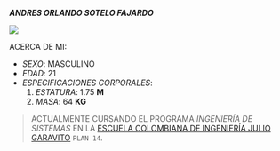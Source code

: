 ***ANDRES ORLANDO SOTELO FAJARDO***

![](https://cdn.pixabay.com/photo/2018/03/03/03/11/tree-3194803__340.jpg)

ACERCA DE MI:

- _SEXO_: MASCULINO
- _EDAD_: 21 
- _ESPECIFICACIONES CORPORALES_:
   1. _ESTATURA_: 1.75 **M**
   2. _MASA_: 64 **KG**

> ACTUALMENTE CURSANDO EL PROGRAMA _INGENIERÍA DE SISTEMAS_ EN LA [ESCUELA COLOMBIANA DE INGENIERÍA JULIO GARAVITO](http://www.escuelaing.edu.co/es/comunidad/estudiantes) ``PLAN 14``.

